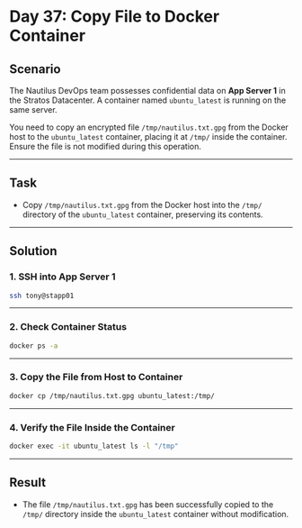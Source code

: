 # Day 37: Copy File to Docker Container

## Scenario

The Nautilus DevOps team possesses confidential data on **App Server 1** in the Stratos Datacenter. A container named `ubuntu_latest` is running on the same server.

You need to copy an encrypted file `/tmp/nautilus.txt.gpg` from the Docker host to the `ubuntu_latest` container, placing it at `/tmp/` inside the container. Ensure the file is not modified during this operation.

---

## Task

- Copy `/tmp/nautilus.txt.gpg` from the Docker host into the `/tmp/` directory of the `ubuntu_latest` container, preserving its contents.

---

## Solution

### 1. SSH into App Server 1

```bash
ssh tony@stapp01
```

---

### 2. Check Container Status

```bash
docker ps -a
```

---

### 3. Copy the File from Host to Container

```bash
docker cp /tmp/nautilus.txt.gpg ubuntu_latest:/tmp/
```

---

### 4. Verify the File Inside the Container

```bash
docker exec -it ubuntu_latest ls -l "/tmp"
```

---

## Result

- The file `/tmp/nautilus.txt.gpg` has been successfully copied to the `/tmp/` directory inside the `ubuntu_latest` container without modification.
